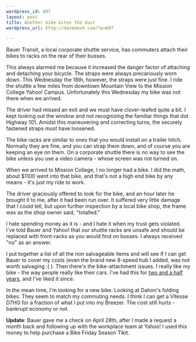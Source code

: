 ```yaml
---
wordpress_id: 607
layout: post
title: Another bike bites the dust
wordpress_url: http://davedash.com/?p=607

---
```


Bauer Transit, a local corporate shuttle service, has commuters attach their bikes to racks on the rear of their busses.

This always alarmed me because it increased the danger factor of attaching and detaching your bicycle.  The straps were always precariously worn down.  This Wednesday the 18th, however, the straps were just fine.  I ride the shuttle a few miles from downtown Mountain View to the Mission College Yahoo! Campus.  Unfortunately this Wednesday my bike was not there when we arrived.

The driver had missed an exit and we must have clover-leafed quite a bit.  I kept looking out the window and not recognizing the familiar things that dot Highway 101.  Amidst this maneuvering and correcting turns, the securely fastened straps must have loosened.

The bike racks are similar to ones that you would install on a trailer hitch.  Normally they are fine, and you can strap them down, and of course you are keeping an eye on them.  On a corporate shuttle there is no way to see the bike unless you use a video camera - whose screen was not turned on.

When we arrived to Mission College, I no longer had a bike.  I did the math, about $1100 went into that bike, and that's not a high end bike by any means - it's just my ride to work.

The driver graciously offered to look for the bike, and an hour later he brought it to me, after it had been run over.  It suffered very little damage that I could tell, but upon further inspection by a local bike shop, the frame was as the shop owner said, "totalled."

I hate spending money as it is - and I hate it when my trust gets violated.  I've told Bauer and Yahoo! that our shuttle racks are unsafe and should be replaced with front-racks as you would find on busses.  I always received "no" as an answer.

I put together a list of all the non salvageable items and will see if I can get Bauer to cover my costs (even the brand new 8-speed hub I added, was not worth salvaging :( ).  Then there's the bike-attachment issues.  I really like my bike - the way people really like their cars.  I've had this for [two and a half years](http://davedash.com/2006/08/04/new-breezer/), and I've liked it since.

In the mean time, I'm looking for a new bike.  Looking at Dahon's folding bikes.  They seem to match my commuting needs.  I think I can get a Vitesse D7HG for a fraction of what I put into my Breezer.  The cost still hurts - bankrupt economy or not.

**Update**: Bauer gave me a check on April 28th, after I made a request a month back and following up with the workplace team at Yahoo!  I used this money to help purchase a Bike Friday Season Tikit.
